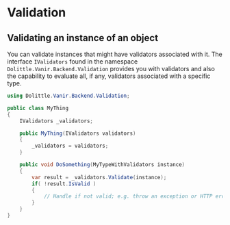 # Validation

## Validating an instance of an object

You can validate instances that might have validators associated with it.
The interface `IValidators` found in the namespace `Dolittle.Vanir.Backend.Validation` provides you with
validators and also the capability to evaluate all, if any, validators associated with
a specific type.

```csharp
using Dolittle.Vanir.Backend.Validation;

public class MyThing
{
    IValidators _validators;

    public MyThing(IValidators validators)
    {
        _validators = validators;
    }

    public void DoSomething(MyTypeWithValidators instance)
    {
        var result = _validators.Validate(instance);
        if( !result.IsValid )
        {
            // Handle if not valid; e.g. throw an exception or HTTP error codes
        }
    }
}
```
